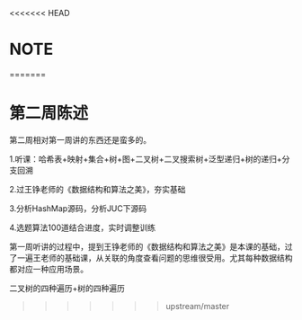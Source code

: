 <<<<<<< HEAD
# NOTE

  

=======
# 第二周陈述

  

第二周相对第一周讲的东西还是蛮多的。

1.听课：哈希表+映射+集合+树+图+二叉树+二叉搜索树+泛型递归+树的递归+分支回溯

2.过王铮老师的《数据结构和算法之美》，夯实基础

3.分析HashMap源码，分析JUC下源码

4.选题算法100道结合进度，实时调整训练

​      第一周听讲的过程中，提到王铮老师的《数据结构和算法之美》是本课的基础，过了一遍王老师的基础课，从关联的角度查看问题的思维很受用。尤其每种数据结构都对应一种应用场景。



二叉树的四种遍历+树的四种遍历



>>>>>>> upstream/master
